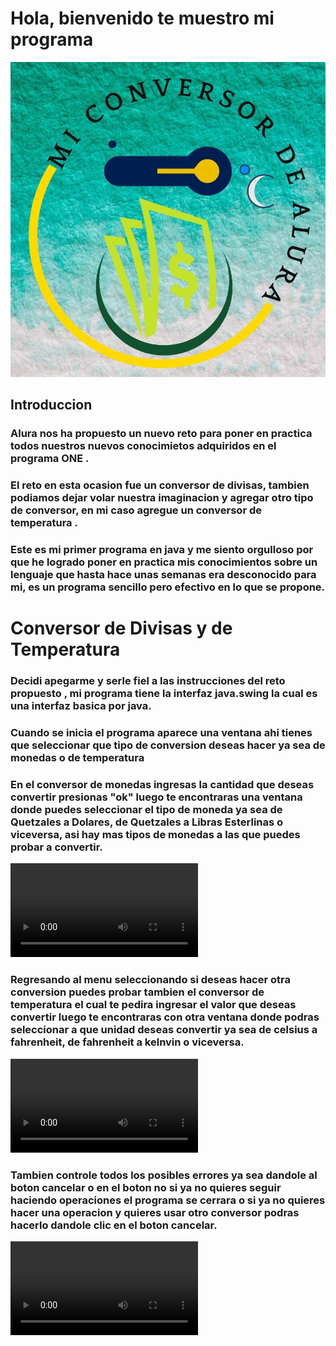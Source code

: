 
# Hola, bienvenido te muestro mi programa

![logo del conversor](imagenes/conversor%20de%20monedas.jpg)

## Introduccion 
###  Alura nos ha propuesto un nuevo reto para poner en practica todos nuestros nuevos conocimietos adquiridos en el programa ONE   .

### El reto en esta ocasion fue un conversor de divisas, tambien podiamos dejar volar nuestra imaginacion y agregar otro tipo de conversor,  en mi caso agregue un conversor de temperatura .

### Este es mi primer programa en java  y me siento orgulloso por que he logrado poner en practica mis conocimientos sobre un lenguaje que hasta hace unas semanas era desconocido para mi, es un programa sencillo  pero efectivo en lo que se propone.

# Conversor de Divisas y de Temperatura 

### Decidi apegarme y serle fiel a las instrucciones del reto propuesto , mi programa tiene la interfaz java.swing  la cual es una interfaz basica por java.

### Cuando se inicia el programa  aparece una ventana ahi tienes que seleccionar que tipo de conversion deseas hacer ya sea de monedas o de temperatura


### En el conversor de monedas ingresas la cantidad que deseas convertir presionas "ok"  luego te encontraras una ventana donde puedes seleccionar el tipo de moneda ya sea de Quetzales a Dolares, de Quetzales a Libras Esterlinas o viceversa, asi hay mas tipos de monedas a las que puedes probar a convertir.

![video](videos/Monedas.mp4)

### Regresando al menu seleccionando si deseas hacer otra conversion puedes probar tambien el conversor de temperatura el cual te pedira ingresar el valor que deseas convertir luego te encontraras con otra ventana donde podras seleccionar a que unidad deseas convertir ya sea de celsius a fahrenheit, de fahrenheit a kelnvin o viceversa.

![video2](videos/Temperatura.mp4)

### Tambien controle todos los posibles errores ya sea dandole al boton cancelar o en el boton no si ya no quieres seguir haciendo operaciones el programa se cerrara o si ya no quieres hacer una operacion y quieres usar otro conversor podras hacerlo dandole clic en el boton cancelar.

![video3](videos/Cerrando%20Porgrama.mp4)